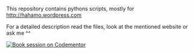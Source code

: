 This repository contains pythons scripts, mostly for http://hahamo.wordpress.com

For a detailed description read the files, look at the mentioned website or ask me ^^

[![Book session on Codementor](https://cdn.codementor.io/badges/book_session_github.svg)](https://www.codementor.io/ghajba?utm_source=github&utm_medium=button&utm_term=ghajba&utm_campaign=github)
